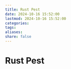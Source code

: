 ```yaml
---
title: Rust Pest
date: 2024-10-16 15:52:00
lastmod: 2024-10-16 15:52:00
categories: 
tags: 
aliases: 
share: false 
---
```


# Rust Pest



